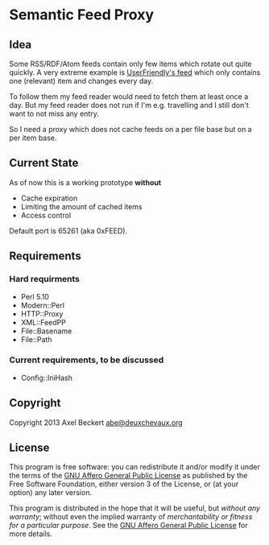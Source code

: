 Semantic Feed Proxy
===================

Idea
----

Some RSS/RDF/Atom feeds contain only few items which rotate out quite
quickly. A very extreme example is
[UserFriendly's feed](http://www.userfriendly.org/rss/uf.rss) which
only contains one (relevant) item and changes every day.

To follow them my feed reader would need to fetch them at
least once a day. But my feed reader does not run if I'm
e.g. travelling and I still don't want to not miss any entry.

So I need a proxy which does not cache feeds on a per file base but on
a per item base.

Current State
-------------

As of now this is a working prototype **without**

* Cache expiration
* Limiting the amount of cached items
* Access control

Default port is 65261 (aka 0xFEED).

Requirements
------------

### Hard requirments

* Perl 5.10
* Modern::Perl
* HTTP::Proxy
* XML::FeedPP
* File::Basename
* File::Path

### Current requirements, to be discussed

* Config::IniHash

Copyright
---------

Copyright 2013 Axel Beckert <abe@deuxchevaux.org>

License
-------

This program is free software: you can redistribute it and/or modify
it under the terms of the
[GNU Affero General Public License](https://www.gnu.org/licenses/agpl-3.0)
as published by the Free Software Foundation, either version 3 of the
License, or (at your option) any later version.

This program is distributed in the hope that it will be useful, but
*without any warranty*; without even the implied warranty of
*merchantability or fitness for a particular purpose*.  See the
[GNU Affero General Public License](https://www.gnu.org/licenses/agpl-3.0)
for more details.
